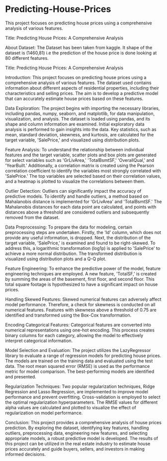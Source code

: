 # Predicting-House-Prices
This project focuses on predicting house prices using a comprehensive analysis of various features.

Title: Predicting House Prices: A Comprehensive Analysis

About Dataset:
The Dataset has been taken from kaggle. It shape of the dataset is (1460,81) i.e the prediction of the house price is done looking at 80 different features.

Title: Predicting House Prices: A Comprehensive Analysis

Introduction:
This project focuses on predicting house prices using a comprehensive analysis of various features. The dataset used contains information about different aspects of residential properties, including their characteristics and selling prices. The aim is to develop a predictive model that can accurately estimate house prices based on these features.

Data Exploration:
The project begins with importing the necessary libraries, including pandas, numpy, seaborn, and matplotlib, for data manipulation, visualization, and analysis. The dataset is loaded using pandas, and its shape and column information are examined. Initial exploratory data analysis is performed to gain insights into the data. Key statistics, such as mean, standard deviation, skewness, and kurtosis, are calculated for the target variable, 'SalePrice,' and visualized using distribution plots.

Feature Analysis:
To understand the relationship between individual features and the target variable, scatter plots and box plots are generated for select variables such as 'GrLivArea,' 'TotalBsmtSF,' 'OverallQual,' and 'YearBuilt.' Additionally, a correlation matrix is created using the Pearson correlation coefficient to identify the variables most strongly correlated with 'SalePrice.' The top variables are selected based on their correlation values, and a heatmap is plotted to visualize the correlations between them.

Outlier Detection:
Outliers can significantly impact the accuracy of predictive models. To identify and handle outliers, a method based on Mahalanobis distance is implemented for 'GrLivArea' and 'TotalBsmtSF.' The Mahalanobis distances for each data point are calculated, and points with distances above a threshold are considered outliers and subsequently removed from the dataset.

Data Preprocessing:
To prepare the data for modeling, certain preprocessing steps are undertaken. Firstly, the 'Id' column, which does not provide any useful information, is dropped. Next, the distribution of the target variable, 'SalePrice,' is examined and found to be right-skewed. To address this, a logarithmic transformation (log1p) is applied to 'SalePrice' to achieve a more normal distribution. The transformed distribution is visualized using distribution plots and a Q-Q plot.

Feature Engineering:
To enhance the predictive power of the model, feature engineering techniques are employed. A new feature, 'TotalSF,' is created by summing the areas of the basement, first floor, and second floor. This total square footage is hypothesized to have a significant impact on house prices.

Handling Skewed Features:
Skewed numerical features can adversely affect model performance. Therefore, a check for skewness is conducted on all numerical features. Features with skewness above a threshold of 0.75 are identified and transformed using the Box-Cox transformation.

Encoding Categorical Features:
Categorical features are converted into numerical representations using one-hot encoding. This process creates binary columns for each category, allowing the model to effectively interpret categorical information.

Model Selection and Evaluation:
The project utilizes the LazyRegressor library to evaluate a range of regression models for predicting house prices. The models are trained on the training data and evaluated using the test data. The root mean squared error (RMSE) is used as the performance metric for model comparison. The best-performing models are identified and presented.

Regularization Techniques:
Two popular regularization techniques, Ridge Regression and Lasso Regression, are implemented to improve model performance and prevent overfitting. Cross-validation is employed to select the optimal regularization hyperparameters. The RMSE values for different alpha values are calculated and plotted to visualize the effect of regularization on model performance.

Conclusion:
This project provides a comprehensive analysis of house prices prediction. By exploring the dataset, identifying key features, handling outliers, preprocessing data, engineering new features, and selecting appropriate models, a robust predictive model is developed. The results of this project can be utilized in the real estate industry to estimate house prices accurately and guide buyers, sellers, and investors in making informed decisions.
